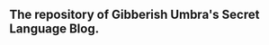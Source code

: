 The repository of Gibberish Umbra's Secret Language Blog.
---------------------------------------------------------
